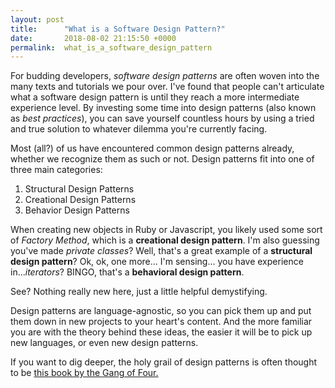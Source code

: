 ```yaml
---
layout: post
title:      "What is a Software Design Pattern?"
date:       2018-08-02 21:15:50 +0000
permalink:  what_is_a_software_design_pattern
---
```



For budding developers, *software design patterns* are often woven into the many texts and tutorials we pour over. I've found that people can't articulate what a software design pattern is until they reach a more intermediate experience level.  By investing some time into design patterns (also known as *best practices*), you can save yourself countless hours by using a tried and true solution to whatever dilemma you're currently facing.

Most (all?) of us have encountered common design patterns already, whether we recognize them as such or not. Design patterns fit into one of three main categories:

1. Structural Design Patterns
2. Creational Design Patterns
3. Behavior Design Patterns


When creating new objects in Ruby or Javascript, you likely used some sort of *Factory Method*, which is a **creational design pattern**. I'm also guessing you've made *private classes*? Well, that's a great example of a **structural design pattern**? Ok, ok, one more... I'm sensing... you have experience in...*iterators*? BINGO, that's a **behavioral design pattern**.

See? Nothing really new here, just a little helpful demystifying.

Design patterns are language-agnostic, so you can pick them up and put them down in new projects to your heart's content. And the more familiar you are with the theory behind these ideas, the easier it will be to pick up new languages, or even new design patterns.

If you want to dig deeper, the holy grail of design patterns is often thought to be [this book by the Gang of Four.](https://www.amazon.com/Design-Patterns-Object-Oriented-Addison-Wesley-Professional-ebook/dp/B000SEIBB8)

